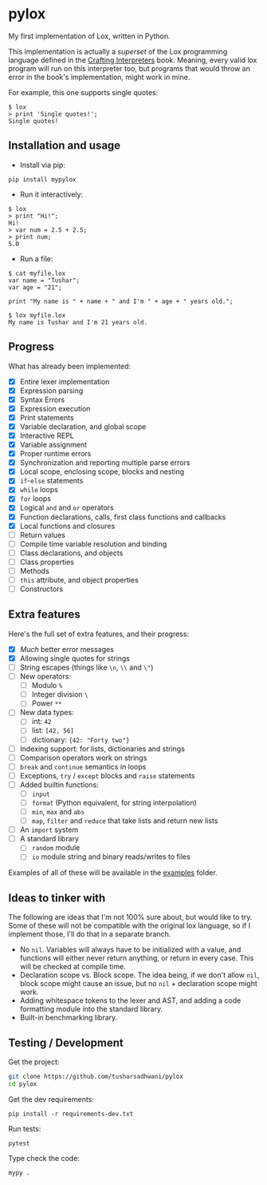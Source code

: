 # pylox

My first implementation of Lox, written in Python.

This implementation is actually a _superset_ of the Lox programming language
defined in the [Crafting Interpreters][1] book. Meaning,
every valid lox program will run on this interpreter too, but programs that
would throw an error in the book's implementation, might work in mine.

For example, this one supports single quotes:

```console
$ lox
> print 'Single quotes!';
Single quotes!
```

## Installation and usage

- Install via pip:

```console
pip install mypylox
```

- Run it interactively:

```console
$ lox
> print "Hi!";
Hi!
> var num = 2.5 + 2.5;
> print num;
5.0
```

- Run a file:

```console
$ cat myfile.lox
var name = "Tushar";
var age = "21";

print "My name is " + name + " and I'm " + age + " years old.";

$ lox myfile.lox
My name is Tushar and I'm 21 years old.
```

## Progress

What has already been implemented:

- [x] Entire lexer implementation
- [x] Expression parsing
- [x] Syntax Errors
- [x] Expression execution
- [x] Print statements
- [x] Variable declaration, and global scope
- [x] Interactive REPL
- [x] Variable assignment
- [x] Proper runtime errors
- [x] Synchronization and reporting multiple parse errors
- [x] Local scope, enclosing scope, blocks and nesting
- [x] `if`-`else` statements
- [x] `while` loops
- [x] `for` loops
- [x] Logical `and` and `or` operators
- [x] Function declarations, calls, first class functions and callbacks
- [x] Local functions and closures
- [ ] Return values
- [ ] Compile time variable resolution and binding
- [ ] Class declarations, and objects
- [ ] Class properties
- [ ] Methods
- [ ] `this` attribute, and object properties
- [ ] Constructors

## Extra features

Here's the full set of extra features, and their progress:

- [x] _Much_ better error messages
- [x] Allowing single quotes for strings
- [ ] String escapes (things like `\n`, `\\` and `\"`)
- [ ] New operators:
  - [ ] Modulo `%`
  - [ ] Integer division `\`
  - [ ] Power `**`
- [ ] New data types:
  - [ ] int: `42`
  - [ ] list: `[42, 56]`
  - [ ] dictionary: `{42: "Forty two"}`
- [ ] Indexing support: for lists, dictionaries and strings
- [ ] Comparison operators work on strings
- [ ] `break` and `continue` semantics in loops
- [ ] Exceptions, `try` / `except` blocks and `raise` statements
- [ ] Added builtin functions:
  - [ ] `input`
  - [ ] `format` (Python equivalent, for string interpolation)
  - [ ] `min`, `max` and `abs`
  - [ ] `map`, `filter` and `reduce` that take lists and return new lists
- [ ] An `import` system
- [ ] A standard library
  - [ ] `random` module
  - [ ] `io` module string and binary reads/writes to files

Examples of all of these will be available in the [examples][2] folder.

## Ideas to tinker with

The following are ideas that I'm not 100% sure about, but would like to try.
Some of these will not be compatible with the original lox language, so if I
implement those, I'll do that in a separate branch.

- No `nil`. Variables will always have to be initialized with a value, and
  functions will either never return anything, or return in every case. This
  will be checked at compile time.
- Declaration scope vs. Block scope. The idea being, if we don't allow `nil`,
  block scope might cause an issue, but no `nil` + declaration scope might work.
- Adding whitespace tokens to the lexer and AST, and adding a code formatting
  module into the standard library.
- Built-in benchmarking library.

## Testing / Development

Get the project:

```bash
git clone https://github.com/tusharsadhwani/pylox
cd pylox
```

Get the dev requirements:

```console
pip install -r requirements-dev.txt
```

Run tests:

```console
pytest
```

Type check the code:

```console
mypy .
```

[1]: https://craftinginterpreters.com
[2]: https://github.com/tusharsadhwani/pylox/tree/master/examples
